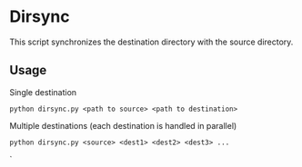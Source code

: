 # Dirsync

This script synchronizes the destination directory with the source directory.

## Usage
Single destination
```
python dirsync.py <path to source> <path to destination>
```

Multiple destinations (each destination is handled in parallel)
```
python dirsync.py <source> <dest1> <dest2> <dest3> ...
```

`
